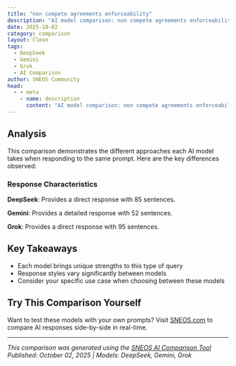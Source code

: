 ```yaml
---
title: "non compete agreements enforceability"
description: "AI model comparison: non compete agreements enforceability..."
date: 2025-10-02
category: comparison
layout: Clean
tags:
  - DeepSeek
  - Gemini
  - Grok
  - AI Comparison
author: SNEOS Community
head:
  - - meta
    - name: description
      content: "AI model comparison: non compete agreements enforceability..."
---
```


<ChatComparison
  title="non compete agreements enforceability"
  prompt="non compete agreements enforceability"
  :responses='{"DeepSeek": "Of course. This is a complex area of law that varies significantly by jurisdiction. Here is a comprehensive overview of the enforceability of non-compete agreements.\n\n### Executive Summary\n\nNon-compete agreements are **not automatically enforceable**. Their enforceability is highly dependent on:\n1. **Jurisdiction:** Laws differ drastically by country, state, and even city.\n2. **Reasonableness:** Courts scrutinize the agreement\u0027s duration, geographic scope, and the activities it restricts.\n3. **Legitimate Business Interest:** The employer must have a valid reason for the restriction (e.g., protecting trade secrets, confidential information, or a specialized customer base).\n\n---\n\n### 1. The General Legal Standard: The \u0022Reasonableness\u0022 Test\n\nIn jurisdictions where non-competes are permitted (like most of the United States), courts use a \u0022rule of reason\u0022 analysis. To be enforceable, the agreement must be:\n\n* **Necessary to protect a legitimate business interest:** The employer must prove the restriction is not just to avoid competition, but to protect something specific and valuable.\n * **Legitimate Interests Include:**\n * **Trade Secrets** (e.g., secret formulas, manufacturing processes).\n * **Confidential Information** (e.g., customer lists, pricing data, business strategies).\n * **Substantial Relationships with Specific Customers** (especially relevant for sales roles).\n * **Specialized Training** (if it is extraordinary and not just general job skills).\n* **Reasonable in Duration:** The time period must not be longer than necessary to protect the business interest. This could range from **6 months to 2 years**, with shorter durations being more likely to be enforced.\n* **Reasonable in Geographic Scope:** The restricted area should be limited to where the employee actually worked and where the employer has a legitimate business presence. A worldwide ban for a local business will not be enforced.\n* **Reasonable in the Scope of Prohibited Activities:** The restriction should be limited to the specific type of work the employee performed, not all work in the industry.\n* **Not unduly harsh on the employee:** The court will consider whether the agreement prevents the employee from earning a living in their chosen profession.\n* **Not contrary to the public interest:** The agreement should not harm the public, for example, by restricting access to a critical service like healthcare in an underserved area.\n\n---\n\n### 2. Key Variations by Jurisdiction\n\n#### United States: A Rapidly Changing Landscape\n\nThe U.S. is a patchwork of state laws, and the federal government is also stepping in.\n\n* **California, North Dakota, Oklahoma:** Non-competes are **largely void and unenforceable** for employees, with very narrow exceptions (e.g., in the sale of a business). California\u0027s policy is particularly strong and is a major reason for its tech industry\u0027s success.\n* **New York:** As of the time of this writing, a bill to broadly ban non-competes has been passed by the state legislature but has not yet been signed by the governor. The current law allows them if they meet the reasonableness standard.\n* **Washington, Oregon, Illinois, Rhode Island, etc.:** These states have passed laws that **prohibit non-competes for employees below a certain income threshold** (e.g., under $100,000-$150,000 per year). This is a growing trend.\n* **Massachusetts:** Has a \u0022garden leave\u0022 clause requirement, meaning the employer must pay at least 50% of the employee\u0027s base salary during the restricted period for the agreement to be enforceable.\n* **The Federal Trade Commission (FTC) Rule:** In April 2024, the FTC issued a **near-total ban on non-compete agreements** for all workers, including senior executives. However, this rule is currently facing multiple legal challenges and its implementation has been temporarily stayed. **Its future is uncertain.**\n\n#### United Kingdom\n\nNon-competes are permissible but strictly construed.\n* They are enforceable only if they go no further than is reasonably necessary to protect a \u0022legitimate business interest.\u0022\n* The maximum duration is typically **3 to 6 months**, with longer terms being heavily scrutinized.\n* The UK government is currently consulting on a proposal to limit the length of non-competes to **3 months**.\n\n#### European Union\n\nEnforcement varies, but there is a general trend toward restrictiveness.\n* **Germany:** Non-competes can be up to 2 years, but the employer must pay at least 50% of the employee\u0027s previous compensation during the restriction period.\n* **France:** Strictly limited to 2 years and must be essential for protecting company interests and limited in scope and geography. The employee must receive financial compensation.\n\n---\n\n### 3. Situations Where Non-Competes Are More Likely to Be Enforced\n\n* **Sale of a Business:** When an owner sells a business and agrees not to open a competing business next door, these agreements are much more freely enforced.\n* **High-Level Executives \u0026 Key Employees:** Individuals with access to the most sensitive trade secrets and strategic plans.\n* **Employees with Specialized, Proprietary Knowledge:** Such as R\u0026D scientists or key software architects.\n\n### 4. Situations Where Non-Competes Are Often Struck Down\n\n* **For Low-Wage Employees:** Many states now explicitly ban them for hourly or low-salaried workers.\n* **Overly Broad Terms:** A 5-year, 500-mile restriction for a junior accountant will fail.\n* **Lack of Consideration:** If the employee did not receive anything of value (a job, a promotion, a bonus) in exchange for signing the agreement, it may be void.\n* **Involuntary Termination or Layoffs:** Some states (like Colorado) render non-competes unenforceable if an employee is laid off.\n\n---\n\n### Practical Advice\n\n**If you are an Employee asked to sign a non-compete:**\n1. **Negotiate!** Try to narrow the duration, geographic scope, and the definition of a \u0022competitor.\u0022\n2. **Understand what you\u0027re signing.** Don\u0027t assume it\u0027s unenforceable.\n3. **Consult an attorney** in your state before signing, or if you are considering a new job that might violate the agreement.\n\n**If you are an Employer wanting to use non-competes:**\n1. **Draft them narrowly and specifically** to protect only your most critical interests.\n2. **Use the least restrictive means possible.** Consider using a narrower **Non-Solicitation Agreement** (prohibiting poaching customers or employees) or a **Confidentiality Agreement** instead.\n3. **Stay current with your state\u0027s laws,** as they are changing rapidly.\n4. **Consult with an employment attorney** to ensure your agreements are drafted to have the best chance of being enforced.\n\n**Disclaimer:** This information is for educational purposes only and does not constitute legal advice. You should consult with a qualified attorney in your jurisdiction for advice on your specific situation.", "Gemini": "Non-compete agreements, also known as covenants not to compete, are contracts that restrict an employee\u0027s ability to work for a competitor or start a competing business, usually after leaving their current employment. Their enforceability varies significantly depending on the jurisdiction (state or country) and the specific terms of the agreement.\n\nHere\u0027s a breakdown of key factors influencing enforceability:\n\n**Factors Courts Consider When Evaluating Non-Compete Agreements:**\n\n* **Reasonableness:** This is the most crucial factor. Courts generally require non-competes to be reasonable in terms of:\n * **Scope of Activity:** The restriction must be narrowly tailored to protect the employer\u0027s legitimate business interests, such as trade secrets, confidential information, and customer relationships. It shouldn\u0027t be overly broad, preventing the employee from working in unrelated fields.\n * **Geographic Scope:** The geographic area where the employee is restricted from competing must be reasonable and related to the employer\u0027s business. A national or global restriction might be deemed unreasonable if the employer\u0027s business is only local or regional.\n * **Duration:** The length of time the restriction is in effect must be reasonable. Courts often look at the industry and the type of information the employee possesses. Shorter durations are more likely to be enforced than longer ones. Common durations are 6 months to 2 years, but longer durations are sometimes upheld if justified by the circumstances.\n\n* **Legitimate Business Interest:** The employer must demonstrate a legitimate business interest to protect. Examples include:\n * **Trade Secrets:** Protecting truly confidential formulas, processes, designs, or data that give the employer a competitive advantage.\n * **Confidential Information:** Protecting non-public information about customers, pricing, marketing strategies, or business plans.\n * **Customer Relationships:** Preventing an employee from soliciting or taking away valuable customer relationships developed during their employment.\n * **Goodwill:** Protecting the employer\u0027s reputation and goodwill.\n * **Specialized Training:** In some cases, an employer may be able to justify a non-compete if they invested heavily in specialized training for the employee.\n\n* **Undue Hardship on the Employee:** Courts will consider whether the non-compete imposes an undue hardship on the employee, preventing them from earning a living. If the restriction is so broad that it effectively prevents the employee from working in their field, it is less likely to be enforced.\n\n* **Public Interest:** A non-compete that harms the public interest may not be enforced. For example, if the restriction would significantly reduce competition in an essential service, a court might find it unenforceable.\n\n* **Consideration:** Like all contracts, a non-compete agreement must be supported by consideration (something of value given in exchange for the promise). This usually takes the form of the employee\u0027s employment itself, or a promotion, raise, or other benefit offered in exchange for signing the agreement. In some states, continued employment alone may not be sufficient consideration for an agreement signed *after* the employee has already started working.\n\n* **State Laws:** State laws regarding non-compete agreements vary dramatically. Some states are very strict and make it difficult to enforce non-competes, while others are more lenient.\n * **California:** Non-compete agreements are generally *unenforceable* in California, except in very limited circumstances (e.g., sale of a business, dissolution of a partnership). This is a key reason why the tech industry thrives there.\n * **Oklahoma:** Similar to California, Oklahoma generally prohibits non-compete agreements, with limited exceptions.\n * **North Dakota:** Also has a strong stance against non-competes.\n * **States with varying degrees of enforceability:** Most other states fall somewhere in between, balancing the employer\u0027s need to protect its business interests with the employee\u0027s right to earn a living. Some states have specific statutes governing non-competes, while others rely on common law principles.\n * **States with \u0022blue pencil\u0022 authority:** Some states allow courts to modify (or \u0022blue pencil\u0022) an unreasonable non-compete to make it enforceable. Other states will strike down the entire agreement if any part of it is deemed unreasonable.\n * **States requiring Garden Leave:** Some states require employers to pay the employee during the non-compete period, often referred to as \u0022garden leave.\u0022\n\n* **How the Employment Ended:** The manner in which the employment relationship ended can also affect enforceability. For example, if the employee was terminated without cause, a court may be less likely to enforce the non-compete.\n\n**Practical Considerations:**\n\n* **Review the Agreement Carefully:** If you are asked to sign a non-compete agreement, read it carefully and understand its terms.\n* **Seek Legal Advice:** Consult with an attorney who specializes in employment law to get advice on the enforceability of the agreement in your specific situation and jurisdiction.\n* **Negotiate:** You may be able to negotiate the terms of the agreement to make it more reasonable.\n* **Keep Records:** Keep copies of all relevant documents, including the non-compete agreement, your employment contract, and any performance reviews.\n* **Be Aware of Trade Secrets:** Even without a non-compete agreement, you have a legal duty not to misappropriate your former employer\u0027s trade secrets.\n\n**Federal Trade Commission (FTC) Rule:**\n\nIn April 2024, the FTC issued a final rule that would generally ban non-compete agreements nationwide, with limited exceptions. However, this rule is facing legal challenges and its future is uncertain. If the rule goes into effect as planned, it would have a significant impact on the enforceability of non-compete agreements in the United States.\n\n**In summary, determining the enforceability of a non-compete agreement is a complex, fact-specific inquiry that depends heavily on the applicable state law. You should always consult with an experienced attorney to get specific advice about your situation.**\n\n**Disclaimer:** I am an AI chatbot and cannot provide legal advice. This information is for general educational purposes only. You should consult with a qualified attorney for advice on your specific situation.\n", "Grok": "Non-compete agreements, also known as restrictive covenants, are contracts in which an employee agrees not to engage in competitive activities with their employer during or after their employment for a specified period of time and within a specific geographic area. The enforceability of non-compete agreements varies widely depending on jurisdiction, as laws and public policy considerations differ across countries and, in the United States, across states. Below is an overview of the key factors and principles that influence their enforceability:\n\n---\n\n### **General Principles of Enforceability**\nFor a non-compete agreement to be enforceable, it typically must meet the following criteria (though specifics vary by jurisdiction):\n\n1. **Legitimate Business Interest**: The employer must have a valid reason for imposing the non-compete, such as protecting:\n - Trade secrets or confidential information.\n - Client relationships or goodwill.\n - Specialized training or investment in the employee.\n Courts often scrutinize whether the restriction genuinely protects a legitimate interest or simply aims to suppress competition or limit the employee\u2019s career mobility.\n\n2. **Reasonableness in Scope**:\n - **Time**: The duration of the non-compete must be reasonable. What is considered reasonable depends on the industry and jurisdiction, but durations of 6 months to 2 years are common. Longer periods are often deemed unenforceable unless justified by exceptional circumstances.\n - **Geographic Area**: The geographic restriction must be limited to the area where the employer operates and where the employee\u2019s work has an impact. A global restriction, for example, is often seen as overly broad unless the company operates globally and the employee\u2019s role justifies such a scope.\n - **Activity**: The restriction must be narrowly tailored to prevent only the specific activities that could harm the employer, such as working for a direct competitor in a similar role.\n\n3. **Consideration**: The employee must receive something of value in exchange for agreeing to the non-compete. In many jurisdictions:\n - If the agreement is signed at the start of employment, the job itself may be considered sufficient consideration.\n - If signed during employment, additional consideration (e.g., a raise, bonus, or promotion) is often required.\n\n4. **Public Interest**: Courts consider whether enforcing the non-compete would harm the public interest, such as by limiting access to essential services (e.g., in healthcare, where non-competes for doctors may be restricted) or stifling innovation.\n\n5. **No Undue Hardship on the Employee**: The agreement should not prevent the employee from earning a living or pursuing their career. Courts often balance the employer\u2019s interest against the employee\u2019s right to work.\n\n---\n\n### **Enforceability by Jurisdiction (United States Focus)**\nIn the U.S., non-compete enforceability varies significantly by state, as there is no federal standard. Here are some examples and categories:\n\n1. **States Where Non-Competes Are Generally Enforceable**:\n - **Florida, Texas, and North Carolina**: These states tend to enforce non-competes if they meet the reasonableness criteria and protect legitimate business interests. Florida, for example, has a statute (Fla. Stat. \u00A7 542.335) that explicitly allows non-competes under certain conditions and provides guidelines for reasonableness.\n - Courts in these states often \u201Cblue pencil\u201D (modify) overly broad agreements to make them enforceable rather than voiding them entirely.\n\n2. **States with Strict Limitations**:\n - **Massachusetts**: Enacted the Massachusetts Noncompetition Agreement Act in 2018, which limits non-competes to certain employees (e.g., excludes hourly workers), caps duration at 1 year (with exceptions), requires \u201Cgarden leave\u201D pay (continued payment during the restricted period) or other consideration, and imposes other restrictions.\n - **Illinois**: Under the Illinois Freedom to Work Act (amended in 2022), non-competes are banned for low-wage workers (earning less than $75,000/year for non-competes or $45,000/year for non-solicitation agreements). They must also provide adequate consideration and meet reasonableness standards.\n\n3. **States Where Non-Competes Are Largely Unenforceable**:\n - **California**: Non-competes are generally void under California Business and Professions Code \u00A7 16600, which prohibits contracts that restrain trade. Exceptions exist for very narrow circumstances, such as the sale of a business. California courts prioritize employee mobility and competition over employer interests.\n - **North Dakota and Oklahoma**: These states also have near-total bans on employee non-compete agreements, with limited exceptions.\n\n4. **Federal Developments**:\n - In January 2023, the Federal Trade Commission (FTC) proposed a rule to ban non-compete agreements nationwide, arguing they suppress wages, hinder innovation, and limit worker mobility. If finalized, this rule would render most non-competes unenforceable, with exceptions for senior executives or business sales. However, the rule faces legal challenges and has not yet been implemented as of late 2023.\n - Some federal legislation, like the Workforce Mobility Act, has been proposed to limit or ban non-competes, though none has passed.\n\n---\n\n### **International Perspective**\nEnforceability of non-competes also varies globally:\n- **European Union**: Many EU countries (e.g., Germany, France) permit non-competes but impose strict requirements, such as mandatory compensation during the restricted period (often 50-100% of the employee\u2019s salary) and short durations (1-2 years). Some countries, like Sweden, are more skeptical of non-competes.\n- **United Kingdom**: Non-competes are enforceable if they protect a legitimate interest and are reasonable in scope. Courts often strike down overly broad clauses, and there is a growing push for reform, with proposals to limit durations to 3 months.\n- **Canada**: Non-competes are subject to strict scrutiny and must be reasonable. Some provinces, like Ontario (under the Working for Workers Act, 2021), ban non-competes for most employees except executives or in business sales.\n- **India**: Under Section 27 of the Indian Contract Act, 1872, non-competes are generally void as they restrain trade, except in cases like the sale of a business. Courts prioritize employee freedom over employer interests.\n\n---\n\n### **Practical Considerations for Employers and Employees**\n1. **For Employers**:\n - Draft non-competes narrowly to focus on specific roles, industries, or competitors.\n - Ensure compliance with local laws regarding duration, geography, and consideration.\n - Consider alternatives like non-solicitation (preventing poaching of clients or employees) or non-disclosure agreements (protecting confidential information), which are often easier to enforce.\n - Provide clear consideration, especially if the agreement is signed after employment begins.\n\n2. **For Employees**:\n - Review non-compete terms before signing and negotiate if possible (e.g., shorter duration or narrower scope).\n - Consult a local employment attorney if you believe the agreement is unreasonable or if you\u2019re considering a job move that might violate it.\n - Be aware of jurisdiction-specific laws, as moving to a different state or country could affect enforceability.\n\n---\n\n### **Common Legal Challenges**\nWhen disputes arise, courts may:\n- **Void the Agreement**: If the non-compete is overly broad or does not protect a legitimate interest, it may be deemed unenforceable.\n- **Modify the Agreement**: Some jurisdictions allow courts to \u201Cblue pencil\u201D or revise the terms to make them reasonable (e.g., reducing a 5-year restriction to 1 year).\n- **Enforce as Is**: If the agreement meets all legal criteria, it will be upheld, and the employee may face injunctions or damages for violations.\n\n---\n\n### **Recent Trends and Public Policy**\n- **Increased Scrutiny**: Many governments and regulators are reevaluating non-competes due to concerns about wage suppression and reduced worker mobility. Studies suggest non-competes can lower wages by 3-4% in affected industries.\n- **Bans for Low-Wage Workers**: Several U.S. states (e.g., Washington, Oregon, Illinois) and countries have banned non-competes for low-wage or non-exempt workers.\n- **Sector-Specific Restrictions**: Healthcare and tech industries often face special scrutiny due to public interest (e.g., patient access to doctors) or innovation concerns.\n\n---\n\n### **Conclusion**\nThe enforceability of non-compete agreements depends heavily on jurisdiction, the specific terms of the agreement, and the circumstances of the employment relationship. Courts generally aim to balance the employer\u2019s need to protect its business with the employee\u2019s right to work and the public\u2019s interest in competition. If you\u2019re dealing with a non-compete, consulting a local attorney is critical, as small differences in wording or location can make a big difference in whether the agreement holds up in court. Additionally, staying updated on changing laws (like the FTC\u2019s proposed ban in the U.S.) is important, as the legal landscape continues to evolve."}' 
  published-date="02:00"
/>

## Analysis

This comparison demonstrates the different approaches each AI model takes when responding to the same prompt. Here are the key differences observed:

### Response Characteristics

**DeepSeek**: Provides a direct response with 85 sentences. 

**Gemini**: Provides a detailed response with 52 sentences. 

**Grok**: Provides a direct response with 95 sentences. 

## Key Takeaways

- Each model brings unique strengths to this type of query
- Response styles vary significantly between models
- Consider your specific use case when choosing between these models

## Try This Comparison Yourself

Want to test these models with your own prompts? Visit [SNEOS.com](https://sneos.com) to compare AI responses side-by-side in real-time.

---

*This comparison was generated using the [SNEOS AI Comparison Tool](https://sneos.com)*
*Published: October 02, 2025 | Models: DeepSeek, Gemini, Grok*
